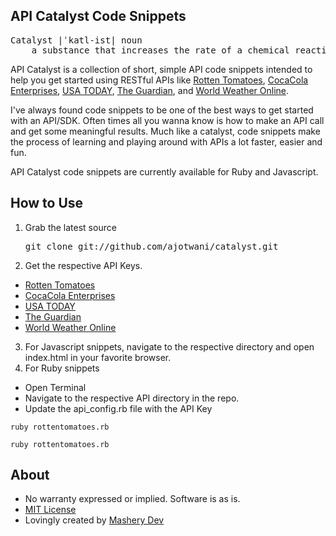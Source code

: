 ## API Catalyst Code Snippets 

<pre>Catalyst |ˈkatl-ist| noun
	a substance that increases the rate of a chemical reaction without itself undergoing any permanent chemical change.
</pre>

API Catalyst is a collection of short, simple API code snippets intended to help you get started using RESTful APIs like  [Rotten Tomatoes](http://developer.rottentomatoes.com), [CocaCola Enterprises](http://developer.cokecce.com), [USA TODAY](http://developer.usatoday.com), [The Guardian](http://www.theguardian.com/open-platform), and [World Weather Online](http://developer.worldweatheronline.com).

I've always found code snippets to be one of the best ways to get started with an API/SDK. Often times all you wanna know is how to make an API call and get some meaningful results. Much like a catalyst, code snippets make the process of learning and playing around with APIs a lot faster, easier and fun. 

API Catalyst code snippets are currently available for Ruby and Javascript.

## How to Use

1. Grab the latest source
	<pre>git clone git://github.com/ajotwani/catalyst.git</pre>
2. Get the respective API Keys.
 - [Rotten Tomatoes](http://developer.rottentomatoes.com)
 - [CocaCola Enterprises](http://developer.cokecce.com) 
 - [USA TODAY](http://developer.usatoday.com)
 - [The Guardian](http://www.theguardian.com/open-platform)
 - [World Weather Online](http://developer.worldweatheronline.com) 
3. For Javascript snippets, navigate to the respective directory and open index.html in your favorite browser. 
4. For Ruby snippets
 - Open Terminal 
 - Navigate to the respective API directory in the repo.
 - Update the api_config.rb file with the API Key

<code>ruby rottentomatoes.rb</code>

<code>ruby rottentomatoes.rb</code>

## About 

* No warranty expressed or implied. Software is as is.
* [MIT License](http://www.opensource.org/licenses/mit-license.html)
* Lovingly created by [Mashery Dev](http://dev.mashery.com)